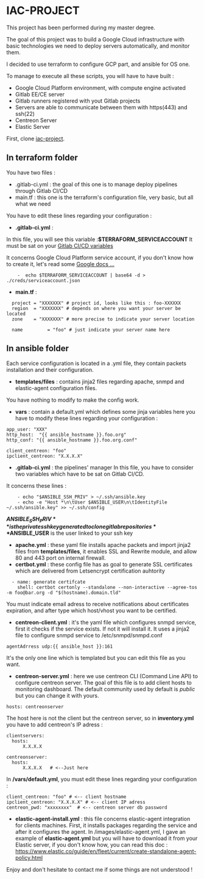 # IAC-PROJECT


This project has been performed during my master degree.

The goal of this project was to build a Google Cloud infrastructure with basic technologies we need to deploy servers automatically, and monitor them.

I decided to use terraform to configure GCP part, and ansible for OS one.

To manage to execute all these scripts, you will have to have built :
- Google Cloud Platform environment, with compute engine activated
- Gitlab EE/CE server
- Gitlab runners registered with yout Gitlab projects 
- Servers are able to communicate between them with https(443) and ssh(22)
- Centreon Server
- Elastic Server

First, clone [iac-project](https://github.com/hollier95/iac-project/tree/main/iac-project).

## In terraform folder

You have two files :
 - .gitlab-ci.yml : the goal of this one is to manage deploy pipelines through Gitlab CI/CD
 - main.tf : this one is the terraform's configuration file, very basic, but all what we need

You have to edit these lines regarding your configuration :

- **.gitlab-ci.yml** :

In this file, you will see this variable :**$TERRAFORM_SERVICEACCOUNT** It must be sat on your [Gitlab CI/CD variables](https://docs.gitlab.com/ee/ci/variables/)

It concerns Google Cloud Platform service account, if you don't know how to create it, let's read some [Google docs ...](https://cloud.google.com/iam/docs/service-accounts?hl=fr)
```shell
    -  echo $TERRAFORM_SERVICEACCOUNT | base64 -d > ./creds/serviceaccount.json
```

- **main.tf** :
```shell
  project = "XXXXXXX" # project id, looks like this : foo-XXXXXX
  region  = "XXXXXXX" # depends on where you want your server be located
  zone    = "XXXXXXX" # more precise to indicate your server location
```

```shell
  name         = "foo" # just indicate your server name here
```

## In ansible folder 

Each service configuration is located in a .yml file, they contain packets installation and their configuration.

- **templates/files** : contains jinja2 files regarding apache, snmpd and elastic-agent configuration files.

You have nothing to modify to make the config work.

- **vars** : contain a default.yml which defines some jinja variables
here you have to modify these lines regarding your configuration :
```shell
app_user: "XXX" 
http_host:  "{{ ansible_hostname }}.foo.org"
http_conf: "{{ ansible_hostname }}.foo.org.conf"
```
```shell
client_centreon: "foo"
ipclient_centreon: "X.X.X.X"
```
- **.gitlab-ci.yml** : the pipelines' manager
In this file, you have to consider two variables which have to be sat on Gitlab CI/CD.

It concerns these lines : 
```shell
    - echo "$ANSIBLE_SSH_PRIV" > ~/.ssh/ansible.key
    - echo -e "Host *\n\tUser $ANSIBLE_USER\n\tIdentityFile ~/.ssh/ansible.key" >> ~/.ssh/config
```
**$ANSIBLE_SSH_PRIV** is the private ssh key generated to clone gitlab repositories
**$ANSIBLE_USER** is the user linked to your ssh key

- **apache.yml** : these yaml file installs apache packets and import jinja2 files from **templates/files**, it enables SSL and Rewrite module, and allow 80 and 443 port on internal firewall.
- **certbot.yml** : these config file has as goal to generate SSL certificates which are delivered from Letsencrypt certification auhtority
```shell
  - name: generate certifcate
    shell: certbot certonly --standalone --non-interactive --agree-tos -m foo@bar.org -d "$(hostname).domain.tld"
```
You must indicate email adress to receive notifications about certificates expiration, and after type which host/vhost you want to be certified. 
- **centreon-client.yml** : it's the yaml file which configures snmpd service, first it checks if the service exists. If not it will install it. 
It uses a jinja2 file to configure snmpd service to /etc/snmpd/snmpd.conf 
```shell
agentAdrress udp:{{ ansible_host }}:161
```
It's the only one line which is templated but you can edit this file as you want.
- **centreon-server.yml** : here we use centreon CLI (Command Line API) to configure centreon server. The goal of this file is to add client hosts to monitoring dashboard. The default community used by default is *public* but you can change it with yours. 
```shell
hosts: centreonserver
```
The host here is not the client but the centreon server, so in **inventory.yml** you have to add centreon's IP adress :
```shell
clientservers:
  hosts:
      X.X.X.X

centreonserver:
  hosts:
      X.X.X.X   # <--Just here
```
In **/vars/default.yml**, you must edit  these lines regarding your configuration :
```shell
client_centreon: "foo" # <-- client hostname
ipclient_centreon: "X.X.X.X" # <-- client IP adress
centreon_pwd: "xxxxxxxx"  # <-- centreon server db password
```
- **elastic-agent-install.yml** : this file concerns elastic-agent integration for clients machines.
First, it installs packages regarding the service and after it configures the agent.
In /images/elastic-agent.yml, I gave an example of **elastic-agent.yml** but you will have to download it from your Elastic server, if you don't know how, you can read this doc : https://www.elastic.co/guide/en/fleet/current/create-standalone-agent-policy.html


Enjoy and don't hesitate to contact me if some things are not understood !


